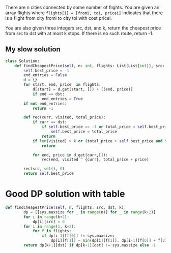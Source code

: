 There are n cities connected by some number of flights. You are given an array flights where `flights[i] = [fromi, toi, pricei]` indicates that there is a flight from city fromi to city toi with cost pricei.

You are also given three integers src, dst, and k, return the cheapest price from src to dst with at most k stops. If there is no such route, return -1.

## My slow solution

```Python
class Solution:
    def findCheapestPrice(self, n: int, flights: List[List[int]], src: int, dst: int, k: int) -> int:
        self.best_price = -1
        end_entries = False
        d = {}
        for start, end, price  in flights:
            d[start] = d.get(start, []) + [(end, price)]
            if end == dst:
                end_entries = True
        if not end_entries:
            return -1

        def rec(curr, visited, total_price):
            if curr == dst:
                if self.best_price == -1 or total_price < self.best_price:
                    self.best_price = total_price
                return
            if len(visited) > k or (total_price > self.best_price and self.best_price != -1) or curr in visited:
                return 

            for end, price in d.get(curr,[]):
                rec(end, visited ^ {curr}, total_price + price)

        rec(src, set(), 0)
        return self.best_price
```

# Good DP solution with table

```Python
def findCheapestPrice(self, n, flights, src, dst, k):
        dp = [[sys.maxsize for _ in range(n)] for _ in range(k+2)]
        for i in range(k+2):
            dp[i][src] = 0
        for i in range(1, k+2):
            for f in flights:
                if dp[i-1][f[0]] != sys.maxsize:
                    dp[i][f[1]] = min(dp[i][f[1]], dp[i-1][f[0]] + f[2])
        return dp[k+1][dst] if dp[k+1][dst] != sys.maxsize else -1
```
